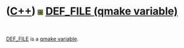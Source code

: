 



 

 

 

 

 

([C++](Cpp.htm)) ![Qt](PicQt.png) [DEF\_FILE (qmake variable)](CppQmakeDef_file.htm)
====================================================================================

 

[DEF\_FILE](CppQmakeDef_file.htm) is a [qmake
variable](CppQmakeVariable.htm).

 

 

 

 

 





 



